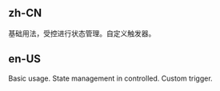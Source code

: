 ## zh-CN

基础用法，受控进行状态管理。自定义触发器。

## en-US

Basic usage. State management in controlled. Custom trigger.
